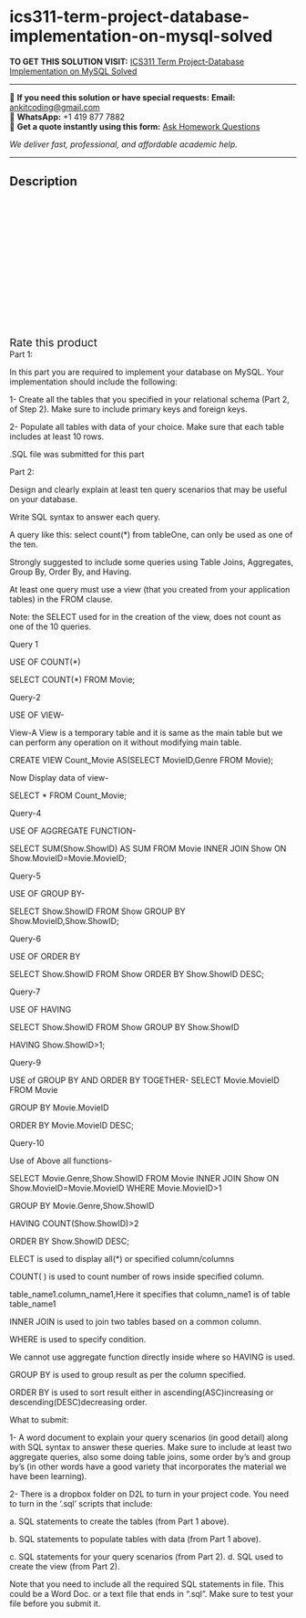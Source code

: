 # ics311-term-project-database-implementation-on-mysql-solved
**TO GET THIS SOLUTION VISIT:** [ICS311 Term Project-Database Implementation on MySQL Solved](https://www.ankitcodinghub.com/product/ics311-term-project-database-implementation-on-mysql-solved/)


---

📩 **If you need this solution or have special requests:** **Email:** ankitcoding@gmail.com  
📱 **WhatsApp:** +1 419 877 7882  
📄 **Get a quote instantly using this form:** [Ask Homework Questions](https://www.ankitcodinghub.com/services/ask-homework-questions/)

*We deliver fast, professional, and affordable academic help.*

---

<h2>Description</h2>



<div class="kk-star-ratings kksr-auto kksr-align-center kksr-valign-top" data-payload="{&quot;align&quot;:&quot;center&quot;,&quot;id&quot;:&quot;98932&quot;,&quot;slug&quot;:&quot;default&quot;,&quot;valign&quot;:&quot;top&quot;,&quot;ignore&quot;:&quot;&quot;,&quot;reference&quot;:&quot;auto&quot;,&quot;class&quot;:&quot;&quot;,&quot;count&quot;:&quot;0&quot;,&quot;legendonly&quot;:&quot;&quot;,&quot;readonly&quot;:&quot;&quot;,&quot;score&quot;:&quot;0&quot;,&quot;starsonly&quot;:&quot;&quot;,&quot;best&quot;:&quot;5&quot;,&quot;gap&quot;:&quot;4&quot;,&quot;greet&quot;:&quot;Rate this product&quot;,&quot;legend&quot;:&quot;0\/5 - (0 votes)&quot;,&quot;size&quot;:&quot;24&quot;,&quot;title&quot;:&quot;ICS311 Term Project-Database Implementation on MySQL Solved&quot;,&quot;width&quot;:&quot;0&quot;,&quot;_legend&quot;:&quot;{score}\/{best} - ({count} {votes})&quot;,&quot;font_factor&quot;:&quot;1.25&quot;}">

<div class="kksr-stars">

<div class="kksr-stars-inactive">
            <div class="kksr-star" data-star="1" style="padding-right: 4px">


<div class="kksr-icon" style="width: 24px; height: 24px;"></div>
        </div>
            <div class="kksr-star" data-star="2" style="padding-right: 4px">


<div class="kksr-icon" style="width: 24px; height: 24px;"></div>
        </div>
            <div class="kksr-star" data-star="3" style="padding-right: 4px">


<div class="kksr-icon" style="width: 24px; height: 24px;"></div>
        </div>
            <div class="kksr-star" data-star="4" style="padding-right: 4px">


<div class="kksr-icon" style="width: 24px; height: 24px;"></div>
        </div>
            <div class="kksr-star" data-star="5" style="padding-right: 4px">


<div class="kksr-icon" style="width: 24px; height: 24px;"></div>
        </div>
    </div>

<div class="kksr-stars-active" style="width: 0px;">
            <div class="kksr-star" style="padding-right: 4px">


<div class="kksr-icon" style="width: 24px; height: 24px;"></div>
        </div>
            <div class="kksr-star" style="padding-right: 4px">


<div class="kksr-icon" style="width: 24px; height: 24px;"></div>
        </div>
            <div class="kksr-star" style="padding-right: 4px">


<div class="kksr-icon" style="width: 24px; height: 24px;"></div>
        </div>
            <div class="kksr-star" style="padding-right: 4px">


<div class="kksr-icon" style="width: 24px; height: 24px;"></div>
        </div>
            <div class="kksr-star" style="padding-right: 4px">


<div class="kksr-icon" style="width: 24px; height: 24px;"></div>
        </div>
    </div>
</div>


<div class="kksr-legend" style="font-size: 19.2px;">
            <span class="kksr-muted">Rate this product</span>
    </div>
    </div>
<div class="page" title="Page 1">
<div class="section">
<div class="layoutArea">
<div class="column">
Part 1:

In this part you are required to implement your database on MySQL. Your implementation should include the following:

1- Create all the tables that you specified in your relational schema (Part 2, of Step 2). Make sure to include primary keys and foreign keys.

2- Populate all tables with data of your choice. Make sure that each table includes at least 10 rows.

.SQL file was submitted for this part

</div>
</div>
</div>
</div>
<div class="page" title="Page 2">
<div class="section">
<div class="layoutArea">
<div class="column">
Part 2:

Design and clearly explain at least ten query scenarios that may be useful on your database.

Write SQL syntax to answer each query.

A query like this: select count(*) from tableOne, can only be used as one of the ten.

Strongly suggested to include some queries using Table Joins, Aggregates, Group By, Order By, and Having.

At least one query must use a view (that you created from your application tables) in the FROM clause.

Note: the SELECT used for in the creation of the view, does not count as one of the 10 queries.

Query 1

USE OF COUNT(*)

SELECT COUNT(*) FROM Movie;

Query-2

USE OF VIEW-

View-A View is a temporary table and it is same as the main table but we can perform any operation on it without modifying main table.

CREATE VIEW Count_Movie AS(SELECT MovieID,Genre FROM Movie);

Now Display data of view-

SELECT * FROM Count_Movie;

Query-4

USE OF AGGREGATE FUNCTION-

SELECT SUM(Show.ShowID) AS SUM FROM Movie INNER JOIN Show ON Show.MovieID=Movie.MovieID;

</div>
</div>
</div>
</div>
<div class="page" title="Page 3">
<div class="section">
<div class="layoutArea">
<div class="column">
Query-5

USE OF GROUP BY-

SELECT Show.ShowID FROM Show GROUP BY Show.MovieID,Show.ShowID;

Query-6

USE OF ORDER BY

SELECT Show.ShowID FROM Show ORDER BY Show.ShowID DESC;

Query-7

USE OF HAVING

SELECT Show.ShowID FROM Show GROUP BY Show.ShowID

HAVING Show.ShowID&gt;1;

Query-9

USE of GROUP BY AND ORDER BY TOGETHER- SELECT Movie.MovieID FROM Movie

GROUP BY Movie.MovieID

ORDER BY Movie.MovieID DESC;

Query-10

Use of Above all functions-

SELECT Movie.Genre,Show.ShowID FROM Movie INNER JOIN Show ON Show.MovieID=Movie.MovieID WHERE Movie.MovieID&gt;1

GROUP BY Movie.Genre,Show.ShowID

HAVING COUNT(Show.ShowID)&gt;2

</div>
</div>
</div>
</div>
<div class="page" title="Page 4">
<div class="section">
<div class="layoutArea">
<div class="column">
ORDER BY Show.ShowID DESC;

ELECT is used to display all(*) or specified column/columns

COUNT( ) is used to count number of rows inside specified column.

table_name1.column_name1,Here it specifies that column_name1 is of table table_name1

INNER JOIN is used to join two tables based on a common column.

WHERE is used to specify condition.

We cannot use aggregate function directly inside where so HAVING is used.

GROUP BY is used to group result as per the column specified.

ORDER BY is used to sort result either in ascending(ASC)increasing or descending(DESC)decreasing order.

What to submit:

1- A word document to explain your query scenarios (in good detail) along with SQL syntax to answer these queries. Make sure to include at least two aggregate queries, also some doing table joins, some order by’s and group by’s (in other words have a good variety that incorporates the material we have been learning).

2- There is a dropbox folder on D2L to turn in your project code. You need to turn in the ‘.sql’ scripts that include:

a. SQL statements to create the tables (from Part 1 above).

b. SQL statements to populate tables with data (from Part 1 above).

c. SQL statements for your query scenarios (from Part 2). d. SQL used to create the view (from Part 2).

Note that you need to include all the required SQL statements in file. This could be a Word Doc. or a text file that ends in “.sql”. Make sure to test your file before you submit it.

</div>
</div>
</div>
</div>
